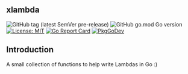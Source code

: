 ## xlambda

![GitHub tag (latest SemVer pre-release)](https://img.shields.io/github/v/tag/strongishllama/xlambda?include_prereleases)
![GitHub go.mod Go version](https://img.shields.io/github/go-mod/go-version/strongishllama/xlambda)
[![License: MIT](https://img.shields.io/badge/License-MIT-yellow.svg)](https://raw.githubusercontent.com/strongishllama/xlambda/main/LICENSE)
[![Go Report Card](https://goreportcard.com/badge/github.com/strongishllama/xlambda)](https://goreportcard.com/report/github.com/strongishllama/xlambda)
[![PkgGoDev](https://pkg.go.dev/badge/github.com/strongishllama/xlambda)](https://pkg.go.dev/github.com/strongishllama/xlambda)

## Introduction
A small collection of functions to help write Lambdas in Go :)
